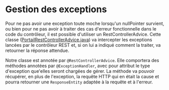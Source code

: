 # Gestion des exceptions
Pour ne pas avoir une exception toute moche lorsqu'un nullPointer survient, ou bien pour ne pas avoir à traiter des cas d'erreur fonctionnelle dans le code du contrôleur, il est possible 
d'utiliser un RestControllerAdvice. Cette classe ([PortailRestControllerAdvice.java](../../master/src/main/java/fr/deroffal/portail/exception/PortailRestControllerAdvice.java)) va 
intercepter les exceptions lancées par le contrôleur REST et, si on lui a indiqué comment la traiter, va retourner la réponse attendue.

Notre classe est annotée par `@RestControllerAdvice`. Elle comportera des méthodes annotées par `@ExceptionHandler`, avec pour attribut le type d'exception que'elles seront chargées de 
gérer. La méthode va pouvoir récupérer, en plus de l'exception, la requête HTTP qui en était la cause et pourra retourner une `ResponseEntity` adaptée à la requête et à l'erreur.